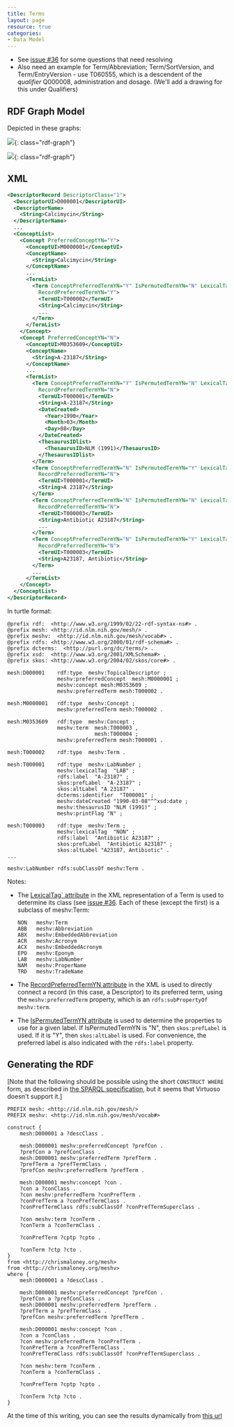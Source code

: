 ```yaml
---
title: Terms
layout: page
resource: true
categories:
- Data Model
---
```



* See [issue #36](https://github.com/HHS/mesh-rdf/issues/36) for some questions that need resolving
* Also need an example for Term/Abbreviation; Term/SortVersion, and Term/EntryVersion - use T060555, which is a descendent of the *qualifier* Q000008, administration and dosage. (We'll add a drawing for this under Qualifiers)

## RDF Graph Model

Depicted in these graphs:

![](images/TermModel-2.png){: class="rdf-graph"}

![](images/TermModel.png){: class="rdf-graph"}



## XML

```xml
<DescriptorRecord DescriptorClass="1">
  <DescriptorUI>D000001</DescriptorUI>
  <DescriptorName>
    <String>Calcimycin</String>
  </DescriptorName>
  ...
  <ConceptList>
    <Concept PreferredConceptYN="Y">
      <ConceptUI>M0000001</ConceptUI>
      <ConceptName>
        <String>Calcimycin</String>
      </ConceptName>
      ...
      <TermList>
        <Term ConceptPreferredTermYN="Y" IsPermutedTermYN="N" LexicalTag="NON" PrintFlagYN="Y"
          RecordPreferredTermYN="Y">
          <TermUI>T000002</TermUI>
          <String>Calcimycin</String>
          ...
        </Term>
      </TermList>
    </Concept>
    <Concept PreferredConceptYN="N">
      <ConceptUI>M0353609</ConceptUI>
      <ConceptName>
        <String>A-23187</String>
      </ConceptName>
      ...
      <TermList>
        <Term ConceptPreferredTermYN="Y" IsPermutedTermYN="N" LexicalTag="LAB" PrintFlagYN="N"
          RecordPreferredTermYN="N">
          <TermUI>T000001</TermUI>
          <String>A-23187</String>
          <DateCreated>
            <Year>1990</Year>
            <Month>03</Month>
            <Day>08</Day>
          </DateCreated>
          <ThesaurusIDlist>
            <ThesaurusID>NLM (1991)</ThesaurusID>
          </ThesaurusIDlist>
        </Term>
        <Term ConceptPreferredTermYN="N" IsPermutedTermYN="Y" LexicalTag="LAB" PrintFlagYN="N"
          RecordPreferredTermYN="N">
          <TermUI>T000001</TermUI>
          <String>A 23187</String>
        </Term>
        <Term ConceptPreferredTermYN="N" IsPermutedTermYN="N" LexicalTag="NON" PrintFlagYN="N"
          RecordPreferredTermYN="N">
          <TermUI>T000003</TermUI>
          <String>Antibiotic A23187</String>
          ...
        </Term>
        <Term ConceptPreferredTermYN="N" IsPermutedTermYN="Y" LexicalTag="NON" PrintFlagYN="N"
          RecordPreferredTermYN="N">
          <TermUI>T000003</TermUI>
          <String>A23187, Antibiotic</String>
        </Term>
        ...
      </TermList>
    </Concept>
  </ConceptList>
</DescriptorRecord>
```



In turtle format:

```
@prefix rdf:  <http://www.w3.org/1999/02/22-rdf-syntax-ns#> .
@prefix mesh: <http://id.nlm.nih.gov/mesh/> .
@prefix meshv:  <http://id.nlm.nih.gov/mesh/vocab#> .
@prefix rdfs: <http://www.w3.org/2000/01/rdf-schema#> .
@prefix dcterms:  <http://purl.org/dc/terms/> .
@prefix xsd:  <http://www.w3.org/2001/XMLSchema#> .
@prefix skos: <http://www.w3.org/2004/02/skos/core#> .

mesh:D000001    rdf:type  meshv:TopicalDescriptor ;
                meshv:preferredConcept  mesh:M0000001 ;
                meshv:concept mesh:M0353609 ;
                meshv:preferredTerm mesh:T000002 .

mesh:M0000001   rdf:type  meshv:Concept ;
                meshv:preferredTerm mesh:T000002 .

mesh:M0353609   rdf:type  meshv:Concept ;
                meshv:term  mesh:T000003 ,
                            mesh:T000004 ;
                meshv:preferredTerm mesh:T000001 .

mesh:T000002    rdf:type  meshv:Term .

mesh:T000001    rdf:type  meshv:LabNumber ;
                meshv:lexicalTag  "LAB" ;
                rdfs:label  "A-23187" ;
                skos:prefLabel  "A-23187" ;
                skos:altLabel "A 23187" .
                dcterms:identifier  "T000001" ;
                meshv:dateCreated "1990-03-08"^^xsd:date ;
                meshv:thesaurusID "NLM (1991)" ;
                meshv:printFlag "N" ;

mesh:T000003    rdf:type  meshv:Term ;
                meshv:lexicalTag  "NON" ;
                rdfs:label  "Antibiotic A23187" ;
                skos:prefLabel  "Antibiotic A23187" ;
                skos:altLabel "A23187, Antibiotic" .
...

meshv:LabNumber rdfs:subClassOf meshv:Term .
```

Notes:

* The [LexicalTag` attribute](http://www.nlm.nih.gov/mesh/xml_data_elements.html#LexicalTag)
  in the XML representation of a Term is used to determine its class (see [issue #36](https://github.com/HHS/mesh-rdf/issues/36).
  Each of these (except the first) is a subclass of meshv:Term:

    ```
    NON   meshv:Term
    ABB   meshv:Abbreviation
    ABX   meshv:EmbeddedAbbreviation
    ACR   meshv:Acronym
    ACX   meshv:EmbeddedAcronym
    EPO   meshv:Eponym
    LAB   meshv:LabNumber
    NAM   meshv:ProperName
    TRD   meshv:TradeName
    ```

* The [RecordPreferredTermYN attribute](http://www.nlm.nih.gov/mesh/xml_data_elements.html#RecordPreferredTermYN)
  in the XML is used to directly connect a record (in this
  case, a Descriptor) to its preferred term, using the `meshv:preferredTerm` property, which is an
  `rdfs:subPropertyOf` `meshv:term`.

* The [IsPermutedTermYN
  attribute](http://www.nlm.nih.gov/mesh/xml_data_elements.html#IsPermutedTermYN) is used to determine the
  properties to use for a given label.  If IsPermutedTermYN is "N", then `skos:prefLabel` is used.
  If it is "Y", then `skos:altLabel` is used.  For convenience, the preferred label is also indicated with
  the `rdfs:label` property.

## Generating the RDF

[Note that the following should be possible using the short `CONSTRUCT WHERE` form,
as described in [the SPARQL specification](http://www.w3.org/TR/2013/REC-sparql11-query-20130321/#constructWhere),
but it seems that Virtuoso doesn't support it.]

```sparql
PREFIX mesh: <http://id.nlm.nih.gov/mesh/>
PREFIX meshv: <http://id.nlm.nih.gov/mesh/vocab#>

construct {
    mesh:D000001 a ?descClass .

    mesh:D000001 meshv:preferredConcept ?prefCon .
    ?prefCon a ?prefConClass .
    mesh:D000001 meshv:preferredTerm ?prefTerm .
    ?prefTerm a ?prefTermClass .
    ?prefCon meshv:preferredTerm ?prefTerm .

    mesh:D000001 meshv:concept ?con .
    ?con a ?conClass .
    ?con meshv:preferredTerm ?conPrefTerm .
    ?conPrefTerm a ?conPrefTermClass .
    ?conPrefTermClass rdfs:subClassOf ?conPrefTermSuperclass .

    ?con meshv:term ?conTerm .
    ?conTerm a ?conTermClass .

    ?conPrefTerm ?cptp ?cpto .

    ?conTerm ?ctp ?cto .
}
from <http://chrismaloney.org/mesh>
from <http://chrismaloney.org/meshv>
where {
    mesh:D000001 a ?descClass .

    mesh:D000001 meshv:preferredConcept ?prefCon .
    ?prefCon a ?prefConClass .
    mesh:D000001 meshv:preferredTerm ?prefTerm .
    ?prefTerm a ?prefTermClass .
    ?prefCon meshv:preferredTerm ?prefTerm .

    mesh:D000001 meshv:concept ?con .
    ?con a ?conClass .
    ?con meshv:preferredTerm ?conPrefTerm .
    ?conPrefTerm a ?conPrefTermClass .
    ?conPrefTermClass rdfs:subClassOf ?conPrefTermSuperclass .

    ?con meshv:term ?conTerm .
    ?conTerm a ?conTermClass .

    ?conPrefTerm ?cptp ?cpto .

    ?conTerm ?ctp ?cto .
}
```

At the time of this writing, you can see the results dynamically from [this url](http://jatspan.org:8890/sparql?query=PREFIX+mesh%3A+%3Chttp%3A%2F%2Fid.nlm.nih.gov%2Fmesh%2F%3E%0D%0APREFIX+meshv%3A+%3Chttp%3A%2F%2Fid.nlm.nih.gov%2Fmesh%2Fvocab%23%3E%0D%0A%0D%0Aconstruct+%7B%0D%0A++++mesh%3AD000001+a+%3FdescClass+.%0D%0A%0D%0A++++mesh%3AD000001+meshv%3ApreferredConcept+%3FprefCon+.%0D%0A++++%3FprefCon+a+%3FprefConClass+.%0D%0A++++mesh%3AD000001+meshv%3ApreferredTerm+%3FprefTerm+.%0D%0A++++%3FprefTerm+a+%3FprefTermClass+.%0D%0A++++%3FprefCon+meshv%3ApreferredTerm+%3FprefTerm+.%0D%0A%0D%0A++++mesh%3AD000001+meshv%3Aconcept+%3Fcon+.%0D%0A++++%3Fcon+a+%3FconClass+.%0D%0A++++%3Fcon+meshv%3ApreferredTerm+%3FconPrefTerm+.%0D%0A++++%3FconPrefTerm+a+%3FconPrefTermClass+.%0D%0A++++%3FconPrefTermClass+rdfs%3AsubClassOf+%3FconPrefTermSuperclass+.%0D%0A%0D%0A++++%3Fcon+meshv%3Aterm+%3FconTerm+.%0D%0A++++%3FconTerm+a+%3FconTermClass+.%0D%0A%0D%0A++++%3FconPrefTerm+%3Fcptp+%3Fcpto+.%0D%0A+%0D%0A++++%3FconTerm+%3Fctp+%3Fcto+.%0D%0A%7D%0D%0Afrom+%3Chttp%3A%2F%2Fchrismaloney.org%2Fmesh%3E%0D%0Afrom+%3Chttp%3A%2F%2Fchrismaloney.org%2Fmeshv%3E%0D%0Awhere+%7B%0D%0A++++mesh%3AD000001+a+%3FdescClass+.%0D%0A%0D%0A++++mesh%3AD000001+meshv%3ApreferredConcept+%3FprefCon+.%0D%0A++++%3FprefCon+a+%3FprefConClass+.%0D%0A++++mesh%3AD000001+meshv%3ApreferredTerm+%3FprefTerm+.%0D%0A++++%3FprefTerm+a+%3FprefTermClass+.%0D%0A++++%3FprefCon+meshv%3ApreferredTerm+%3FprefTerm+.%0D%0A%0D%0A++++mesh%3AD000001+meshv%3Aconcept+%3Fcon+.%0D%0A++++%3Fcon+a+%3FconClass+.%0D%0A++++%3Fcon+meshv%3ApreferredTerm+%3FconPrefTerm+.%0D%0A++++%3FconPrefTerm+a+%3FconPrefTermClass+.%0D%0A++++%3FconPrefTermClass+rdfs%3AsubClassOf+%3FconPrefTermSuperclass+.%0D%0A%0D%0A++++%3Fcon+meshv%3Aterm+%3FconTerm+.%0D%0A++++%3FconTerm+a+%3FconTermClass+.%0D%0A%0D%0A++++%3FconPrefTerm+%3Fcptp+%3Fcpto+.%0D%0A+%0D%0A++++%3FconTerm+%3Fctp+%3Fcto+.%0D%0A%7D&format=TURTLE)

